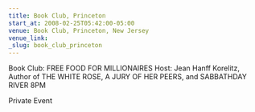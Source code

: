 ```yaml
---
title: Book Club, Princeton
start_at: 2008-02-25T05:42:00-05:00
venue: Book Club, Princeton, New Jersey
venue_link:
_slug: book_club_princeton
---
```


Book Club: FREE FOOD FOR MILLIONAIRES
Host: Jean Hanff Korelitz, Author of THE WHITE ROSE, A JURY OF HER PEERS, and SABBATHDAY RIVER
8PM

Private Event

